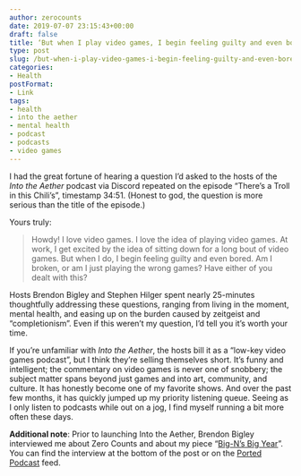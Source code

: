 ```yaml
---
author: zerocounts
date: 2019-07-07 23:15:43+00:00
draft: false
title: ‘But when I play video games, I begin feeling guilty and even bored’
type: post
slug: /but-when-i-play-video-games-i-begin-feeling-guilty-and-even-bored/
categories:
- Health
postFormat:
- Link
tags:
- health
- into the aether
- mental health
- podcast
- podcasts
- video games
---
```


I had the great fortune of hearing a question I’d asked to the hosts of the _Into the Aether_ podcast via Discord repeated on the episode “There’s a Troll in this Chili’s”, timestamp 34:51. (Honest to god, the question is more serious than the title of the episode.)

Yours truly:

> Howdy! I love video games. I love the idea of playing video games. At work, I get excited by the idea of sitting down for a long bout of video games. But when I do, I begin feeling guilty and even bored. Am I broken, or am I just playing the wrong games? Have either of you dealt with this?

Hosts Brendon Bigley and Stephen Hilger spent nearly 25-minutes thoughtfully addressing these questions, ranging from living in the moment, mental health, and easing up on the burden caused by zeitgeist and “completionism”. Even if this weren’t my question, I’d tell you it’s worth your time.

If you’re unfamiliar with _Into the Aether_, the hosts bill it as a “low-key video games podcast”, but I think they’re selling themselves short. It’s funny and intelligent; the commentary on video games is never one of snobbery; the subject matter spans beyond just games and into art, community, and culture. It has honestly become one of my favorite shows. And over the past few months, it has quickly jumped up my priority listening queue. Seeing as I only listen to podcasts while out on a jog, I find myself running a bit more often these days.

**Additional note**: Prior to launching Into the Aether, Brendon Bigley interviewed me about Zero Counts and about my piece “[Big-N’s Big Year](/2017/11/28/big-ns-big-year/)”. You can find the interview at the bottom of the post or on the [Ported Podcast](https://anchor.fm/ported) feed.
